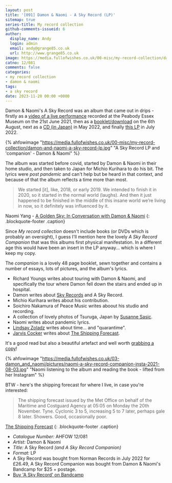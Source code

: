 ```yaml
---
layout: post
title: '[091] Damon & Naomi - A Sky Record (LP)'
sitemap: true
series-title: My record collection 
github-comments-issueid: 6
author:
  display_name: Andy
  login: admin
  email: andy@grange85.co.uk
  url: http://www.grange85.co.uk
image: https://media.fullofwishes.co.uk/00-misc/my-record-collection/damon-and-naomi-a-sky-record-lp.jpg
catno: 12/081
comments: false
categories:
- my record collection
- damon & naomi
tags:
- a sky record
date: 2023-11-20 00:00 +0000
---
```

Damon & Naomi's A Sky Record was an album that came out in drips - firstly as a [video of a live performance](https://www.youtube.com/watch?v=WOOhYuaGoXI) recorded at the Peabody Essex Museum on the 21st June 2021, then as a [booklet/download](https://damonandnaomi.bandcamp.com/merch/a-sky-record-deluxe-companion-book-and-digital-album) on the 6th August, next as a [CD (in Japan)](https://www.20-20-20.com/store/skyrecord) in May 2022, and finally [this LP](https://www.20-20-20.com/store/skyrecord) in July 2022.

{% ahfowimage "https://media.fullofwishes.co.uk/00-misc/my-record-collection/damon-and-naomi-a-sky-record-lp.jpg" "A Sky Record LP and 'companion' - Damon & Naomi" %}

The album was started before covid, started by Damon & Naomi in their home studio, and then taken to Japan for Michio Kurihara to do his bit. The lyrics were _post pandemic_ and can't help but be heard in that context, and because of that the album reflects a time more than most. 

> We started [it], like, 2018, or early 2019. We intended to finish it in 2020, so it started in the normal world (laughs). And then it just happened to be finished in the middle of this insane world we’re living in now, so it definitely was influenced by it.

<!--more-->

Naomi Yang - [A Golden Sky: In Conversation with Damon & Naomi](https://sun-13.com/2021/10/05/a-golden-sky-in-conversation-with-damon-naomi-part-1/)
{: .blockquote-footer .caption}

Since _My record collection_ doesn't include books (or DVDs which is probably an oversight), I guess I'll mention here the lovely _A Sky Record Companion_ that was this albums first physical manifestation. In a different age this would have been an insert in the LP anyway... which is where I keep my copy.

The _companion_ is a lovely 48 page booklet, sewn together and contains a number of essays, lots of pictures, and the album's lyrics.

- Richard Youngs writes about touring with Damon & Naomi, and specifically the tour where Damon fell down the stairs and ended up in hospital.
- Damon writes about [Sky Records](https://en.wikipedia.org/wiki/Sky_Records) and A Sky Record.
- Michio Kurihara writes about his contribution.
- Soichiro Nakamura of Peace Music writes aboout his studio and recording.
- A collection of lovely photos of Tsuruga, Japan by [Susanne Sasic](https://www.susannesasic.com/).
- Naomi writes about pandemic lyrics.
- [Lindsay Zoladz](https://lindsayzoladz.com/) writes about time... and "quarantime".
- [Jarvis Cocker](https://en.wikipedia.org/wiki/Jarvis_Cocker) writes about [The Shipping Forecast](https://www.bbc.co.uk/programmes/b006qfvv).

It's a good read but also a beautiful artefact and well worth [grabbing a copy](https://damonandnaomi.bandcamp.com/merch/a-sky-record-deluxe-companion-book-and-digital-album)!

{% ahfowimage "https://media.fullofwishes.co.uk/03-damon_and_naomi/pictures/naomi-a-sky-record-companion-insta-2021-08-03.jpg" "Naomi listening to the album and reading the book - lifted from her Instagram" %}

BTW - here's the shipping forecast for where I live, in case you're interested:

> The shipping forecast issued by the Met Office on behalf of the Maritime and Costguard Agency at 05:05 on Monday the 20th November.
> Tyne. Cyclonic 3 to 5, increasing 5 to 7 later, perhaps gale 8 later. Showers. Good, occasionally poor.

 [The Shipping Forecast](https://www.bbc.co.uk/sounds/play/m001sllx)
{: .blockquote-footer .caption}

 - *Catalogue Number:* AHFOW 12/081
 - *Artist:* Damon & Naomi
 - *Title:* A Sky Record _(and A Sky Record Companion)_
 - *Format:* LP
 - A Sky Record was bought from Norman Records in July 2022 for £26.49, A Sky Record Companion was bought from Damon & Naomi's Bandcamp for $25 + postage.
 - [Buy 'A Sky Record' on Bandcamp](https://damonandnaomi.bandcamp.com/album/a-sky-record)
